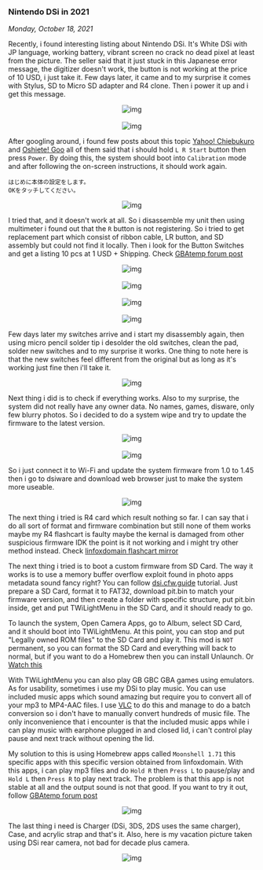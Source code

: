 ### **Nintendo DSi in 2021**
_Monday, October 18, 2021_

Recently, i found interesting listing about Nintendo DSi. It's White DSi with JP language, 
working battery, vibrant screen no crack no dead pixel at least from the picture. 
The seller said that it just stuck in this Japanese error message, the digitizer 
doesn't work, the button is not working at the price of 10 USD, i just take it. 
Few days later, it came and to my surprise it comes with Stylus, SD to Micro SD adapter 
and R4 clone. Then i power it up and i get this message.
<p align="center">
    <img class="imgrespS" src="./posts/2021-10-18-nintendo-dsi-in-2021/01.jpg" alt="img">
    <br><br>
    <img class="imgrespS" src="./posts/2021-10-18-nintendo-dsi-in-2021/00.jpg" alt="img">
</p>

After googling around, i found few posts about this topic 
[Yahoo! Chiebukuro](https://detail.chiebukuro.yahoo.co.jp/qa/question_detail/q1131130136) and 
[Oshiete! Goo](https://oshiete.goo.ne.jp/qa/4596782.html) 
all of them said that i should hold `L R Start` button then press `Power`. 
By doing this, the system should boot into `Calibration` mode and 
after following the on-screen instructions, it should work again.
```
はじめに本体の設定をします。
OKをタッチしてください。
```
<p align="center">
    <img class="imgrespM" src="./posts/2021-10-18-nintendo-dsi-in-2021/02.png" alt="img">
</p>

I tried that, and it doesn't work at all. So i disassemble my unit then using multimeter 
i found out that the `R` button is not registering. So i tried to get replacement part 
which consist of ribbon cable, LR button, and SD assembly but could not find it locally. 
Then i look for the Button Switches and get a listing 10 pcs at 1 USD + Shipping. Check 
[GBAtemp forum post](https://gbatemp.net/threads/need-advice-fixing-broken-dsi-shoulder-buttons.364401/)
<p align="center">
    <img class="imgrespS" src="./posts/2021-10-18-nintendo-dsi-in-2021/03.jpg" alt="img">
    <br><br>
    <img class="imgrespS" src="./posts/2021-10-18-nintendo-dsi-in-2021/04.jpg" alt="img">
    <br><br>
    <img class="imgrespS" src="./posts/2021-10-18-nintendo-dsi-in-2021/05.jpg" alt="img">
    <br><br>
    <img class="imgrespS" src="./posts/2021-10-18-nintendo-dsi-in-2021/06.jpg" alt="img">
</p>

Few days later my switches arrive and i start my disassembly again, then using micro pencil 
solder tip i desolder the old switches, clean the pad, solder new switches and to my surprise 
it works. One thing to note here is that the new switches feel different from the original 
but as long as it's working just fine then i'll take it.
<p align="center">
    <img class="imgrespS" src="./posts/2021-10-18-nintendo-dsi-in-2021/07.jpg" alt="img">
</p>

Next thing i did is to check if everything works. Also to my surprise, the system did not 
really have any owner data. No names, games, disware, only few blurry photos. So i decided 
to do a system wipe and try to update the firmware to the latest version.
<p align="center">
    <img class="imgrespM" src="./posts/2021-10-18-nintendo-dsi-in-2021/08.jpg" alt="img">
    <br><br>
    <img class="imgrespM" src="./posts/2021-10-18-nintendo-dsi-in-2021/09.jpg" alt="img">
</p>

So i just connect it to Wi-Fi and update the system firmware from 1.0 to 1.45 then i go to 
dsiware and download web browser just to make the system more useable.
<p align="center">
    <img class="imgrespS" src="./posts/2021-10-18-nintendo-dsi-in-2021/10.jpg" alt="img">
</p>

The next thing i tried is R4 card which result nothing so far. I can say that i do all sort 
of format and firmware combination but still none of them works maybe my R4 flashcart is faulty 
maybe the kernal is damaged from other suspicious firmware IDK the point is it not working and 
i might try other method instead. Check 
[linfoxdomain flashcart mirror](https://www.linfoxdomain.com/nintendo/ds/)

The next thing i tried is to boot a custom firmware from SD Card. The way it works is to 
use a memory buffer overflow exploit found in photo apps metadata sound fancy right? You can 
follow [dsi.cfw.guide](https://dsi.cfw.guide/) tutorial. Just prepare a SD Card, format it 
to FAT32, download pit.bin to match your firmware version, and then create a folder with 
specific structure, put pit.bin inside, get and put TWiLightMenu in the SD Card, and it should 
ready to go. 

To launch the system, Open Camera Apps, go to Album, select SD Card, and it should 
boot into TWiLightMenu. At this point, you can stop and put "Legally owned ROM files" to 
the SD Card and play it. This mod is `NOT` permanent, so you can format the SD Card and 
everything will back to normal, but if you want to do a Homebrew then you can install 
Unlaunch. Or [Watch this](https://www.youtube.com/watch?v=qW6DDLM56ps)

With TWiLightMenu you can also play GB GBC GBA games using emulators. As for usability, 
sometimes i use my DSi to play music. You can use included music apps which sound amazing 
but require you to convert all of your mp3 to MP4-AAC files. I use [VLC](https://www.videolan.org/) 
to do this and manage to do a batch conversion so i don't have to manually convert hundreds 
of music file. The only inconvenience that i encounter is that the included music apps 
while i can play music with earphone plugged in and closed lid, i can't control play pause and 
next track without opening the lid.

My solution to this is using Homebrew apps called `Moonshell 1.71` this specific apps with 
this specific version obtained from linfoxdomain. With this apps, i can play mp3 files 
and do `Hold R` then `Press L` to pause/play and `Hold L` then `Press R` to play next track. 
The problem is that this app is not stable at all and the output sound is not that good. 
If you want to try it out, follow [GBAtemp forum post](https://gbatemp.net/threads/moonshell-without-flashcard.547225/)
<p align="center">
    <img class="imgrespXL" src="./posts/2021-10-18-nintendo-dsi-in-2021/11.png" alt="img">
</p>

The last thing i need is Charger (DSi, 3DS, 2DS uses the same charger), Case, and acrylic strap and 
that's it. Also, here is my vacation picture taken using DSi rear camera, not bad for decade 
plus camera.
<p align="center">
    <img class="imgrespM" src="./posts/2021-10-18-nintendo-dsi-in-2021/12.jpg" alt="img">
</p>
